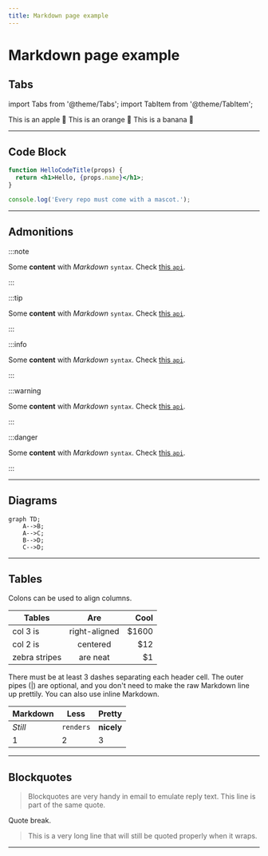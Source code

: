 ```yaml
---
title: Markdown page example
---
```


# Markdown page example

## Tabs
import Tabs from '@theme/Tabs';
import TabItem from '@theme/TabItem';

<Tabs>
  <TabItem value="apple" label="Apple" default>
    This is an apple 🍎
  </TabItem>
  <TabItem value="orange" label="Orange">
    This is an orange 🍊
  </TabItem>
  <TabItem value="banana" label="Banana">
    This is a banana 🍌
  </TabItem>
</Tabs>

***
## Code Block
```jsx title="/src/components/HelloCodeTitle.js"
function HelloCodeTitle(props) {
  return <h1>Hello, {props.name}</h1>;
}
```

```js
console.log('Every repo must come with a mascot.');
```
***
## Admonitions
:::note

Some **content** with _Markdown_ `syntax`. Check [this `api`](#).

:::

:::tip

Some **content** with _Markdown_ `syntax`. Check [this `api`](#).

:::

:::info

Some **content** with _Markdown_ `syntax`. Check [this `api`](#).

:::

:::warning

Some **content** with _Markdown_ `syntax`. Check [this `api`](#).

:::

:::danger

Some **content** with _Markdown_ `syntax`. Check [this `api`](#).

:::
***
## Diagrams
```mermaid
graph TD;
    A-->B;
    A-->C;
    B-->D;
    C-->D;
```
***
## Tables

Colons can be used to align columns.

| Tables        | Are           | Cool  |
| ------------- |:-------------:| -----:|
| col 3 is      | right-aligned | $1600 |
| col 2 is      | centered      |   $12 |
| zebra stripes | are neat      |    $1 |

There must be at least 3 dashes separating each header cell.
The outer pipes (|) are optional, and you don't need to make the 
raw Markdown line up prettily. You can also use inline Markdown.

Markdown | Less | Pretty
--- | --- | ---
*Still* | `renders` | **nicely**
1 | 2 | 3
***
## Blockquotes

> Blockquotes are very handy in email to emulate reply text.
> This line is part of the same quote.

Quote break.

> This is a very long line that will still be quoted properly when it wraps.

***